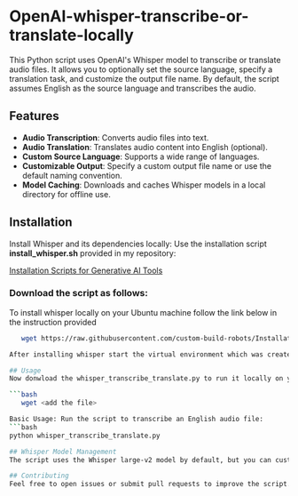 # OpenAI-whisper-transcribe-or-translate-locally

This Python script uses OpenAI's Whisper model to transcribe or translate audio files. It allows you to optionally set the source language, specify a translation task, and customize the output file name. By default, the script assumes English as the source language and transcribes the audio.

## Features

- **Audio Transcription**: Converts audio files into text.
- **Audio Translation**: Translates audio content into English (optional).
- **Custom Source Language**: Supports a wide range of languages.
- **Customizable Output**: Specify a custom output file name or use the default naming convention.
- **Model Caching**: Downloads and caches Whisper models in a local directory for offline use.


## Installation

Install Whisper and its dependencies locally: Use the installation script **install_whisper.sh** provided in my repository:

[Installation Scripts for Generative AI Tools](https://github.com/custom-build-robots/Installation-Scripts-for-Generative-AI-Tools)


### Download the script as follows:

To install whisper locally on your Ubuntu machine follow the link below in the instruction provided

```bash
   wget https://raw.githubusercontent.com/custom-build-robots/Installation-Scripts-for-Generative-AI-Tools/main/install_whisper.sh

After installing whisper start the virtual environment which was created and follow the description below.

## Usage
Now donwload the whisper_transcribe_translate.py to run it locally on your system in the active virtual whisper environment.

```bash
   wget <add the file>

Basic Usage: Run the script to transcribe an English audio file:
```bash
python whisper_transcribe_translate.py

## Whisper Model Management
The script uses the Whisper large-v2 model by default, but you can customize the model or specify its directory. Models are cached in a local models/ folder.

## Contributing
Feel free to open issues or submit pull requests to improve the script.

